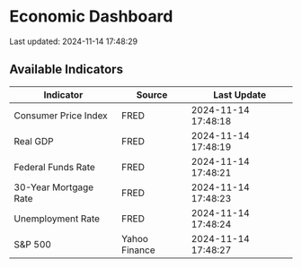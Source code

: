# Economic Dashboard

Last updated: 2024-11-14 17:48:29

## Available Indicators

| Indicator | Source | Last Update |
|-----------|--------|-------------|
| Consumer Price Index | FRED | 2024-11-14 17:48:18 |
| Real GDP | FRED | 2024-11-14 17:48:19 |
| Federal Funds Rate | FRED | 2024-11-14 17:48:21 |
| 30-Year Mortgage Rate | FRED | 2024-11-14 17:48:23 |
| Unemployment Rate | FRED | 2024-11-14 17:48:24 |
| S&P 500 | Yahoo Finance | 2024-11-14 17:48:27 |
